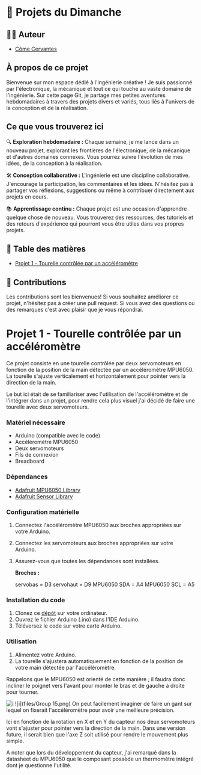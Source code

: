 # 🚀 Projets du Dimanche


## 👨‍🚀 Auteur
- [Côme Cervantes](https://www.linkedin.com/in/côme-cervantes)

## À propos de ce projet

Bienvenue sur mon espace dédié à l'ingénierie créative ! Je suis passionné par l'électronique, la mécanique et tout ce qui touche au vaste domaine de l'ingénierie. Sur cette page Git, je partage mes petites aventures hebdomadaires à travers des projets divers et variés, tous liés à l'univers de la conception et de la réalisation.

## Ce que vous trouverez ici

🔍 **Exploration hebdomadaire :** Chaque semaine, je me lance dans un nouveau projet, explorant les frontières de l'électronique, de la mécanique et d'autres domaines connexes. Vous pourrez suivre l'évolution de mes idées, de la conception à la réalisation.

🛠️ **Conception collaborative :** L'ingénierie est une discipline collaborative. J'encourage la participation, les commentaires et les idées. N'hésitez pas à partager vos réflexions, suggestions ou même à contribuer directement aux projets en cours.

📚 **Apprentissage continu :** Chaque projet est une occasion d'apprendre quelque chose de nouveau. Vous trouverez des ressources, des tutoriels et des retours d'expérience qui pourront vous être utiles dans vos propres projets.

## 📖 Table des matières
- [Projet 1 - Tourelle contrôlée par un accéléromètre](#projet-1---tourelle-contrôlée-par-un-accéléromètre)

## 🤝 Contributions
Les contributions sont les bienvenues! Si vous souhaitez améliorer ce projet, n'hésitez pas à créer une pull request.
Si vous avez des questions ou des remarques c'est avec plaisir que je vous répondrai.

# Projet 1 - Tourelle contrôlée par un accéléromètre
Ce projet consiste en une tourelle contrôlée par deux servomoteurs en fonction de la position de la main détectée par un accéléromètre MPU6050. La tourelle s'ajuste verticalement et horizontalement pour pointer vers la direction de la main.

Le but ici était de se familiariser avec l'utilisation de l'accéléromètre et de l'intégrer dans un projet, pour rendre cela plus visuel j'ai décidé de faire une tourelle avec deux servomoteurs.

### Matériel nécessaire
- Arduino (compatible avec le code)
- Accéléromètre MPU6050
- Deux servomoteurs
- Fils de connexion
- Breadboard

### Dépendances
- [Adafruit MPU6050 Library](https://github.com/adafruit/Adafruit_MPU6050)
- [Adafruit Sensor Library](https://github.com/adafruit/Adafruit_Sensor)

### Configuration matérielle
1. Connectez l'accéléromètre MPU6050 aux broches appropriées sur votre Arduino.
2. Connectez les servomoteurs aux broches appropriées sur votre Arduino.
3. Assurez-vous que toutes les dépendances sont installées.


   **Broches :**

   
    servobas = D3
    servohaut = D9
    MPU6050 SDA = A4
    MPU6050 SCL = A5


### Installation du code
1. Clonez ce [dépôt](Tourelle) sur votre ordinateur.
2. Ouvrez le fichier Arduino (.ino) dans l'IDE Arduino.
3. Téléversez le code sur votre carte Arduino.

### Utilisation
1. Alimentez votre Arduino.
2. La tourelle s'ajustera automatiquement en fonction de la position de votre main détectée par l'accéléromètre.

Rappelons que le MPU6050 est orienté de cette manière ; il faudra donc incliner le poignet vers l'avant pour monter le bras et de gauche à droite pour tourner.

![i](https://proteshea.com/wp-content/uploads/2019/07/MPU6050-Axes-1024x683.jpg)
![i](files/Group 15.png)
On peut facilement imaginer de faire un gant sur lequel on fixerait l'accéléromètre pour avoir une meilleure précision.

Ici en fonction de la rotation en X et en Y du capteur nos deux servomoteurs vont s'ajuster pour pointer vers la direction de la main. Dans une version future, il serait bien que l'axe Z soit utilisé pour rendre le mouvement plus simple. 

A noter que lors du développement du capteur, j'ai remarqué dans la datasheet du MPU6050 que le composant possède un thermomètre intégré dont je questionne l'utilité. 